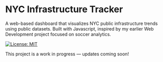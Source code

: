 # NYC Infrastructure Tracker

A web-based dashboard that visualizes NYC public infrastructure trends using public datasets. Built with Javascript, inspired by my earlier Web Development project focused on soccer analytics. 

[![License: MIT](https://img.shields.io/badge/License-MIT-yellow.svg)](LICENSE)

This project is a work in progress — updates coming soon!
